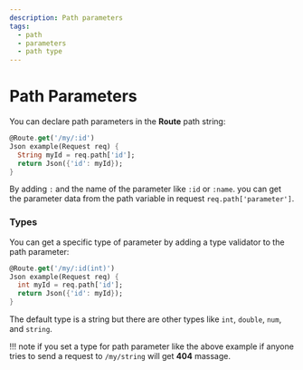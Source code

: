 ```yaml
---
description: Path parameters
tags:
  - path
  - parameters
  - path type
---
```

# Path Parameters
You can declare path parameters in the __Route__ path string:

```dart hl_lines="1 3"
@Route.get('/my/:id')
Json example(Request req) {
  String myId = req.path['id'];
  return Json({'id': myId});
}
```

By adding `:` and the name of the parameter like `:id` or `:name`. you can get the parameter data from the path variable in request `req.path['parameter']`.

### Types
You can get a specific type of parameter by adding a type validator to the path parameter:

```dart hl_lines="1"
@Route.get('/my/:id(int)')
Json example(Request req) {
  int myId = req.path['id'];
  return Json({'id': myId});
}
```

The default type is a string but there are other types like `int`, `double`, `num`, and `string`.

!!! note
    if you set a type for path parameter like the above example if anyone tries to send a request to `/my/string` will get __404__ massage.